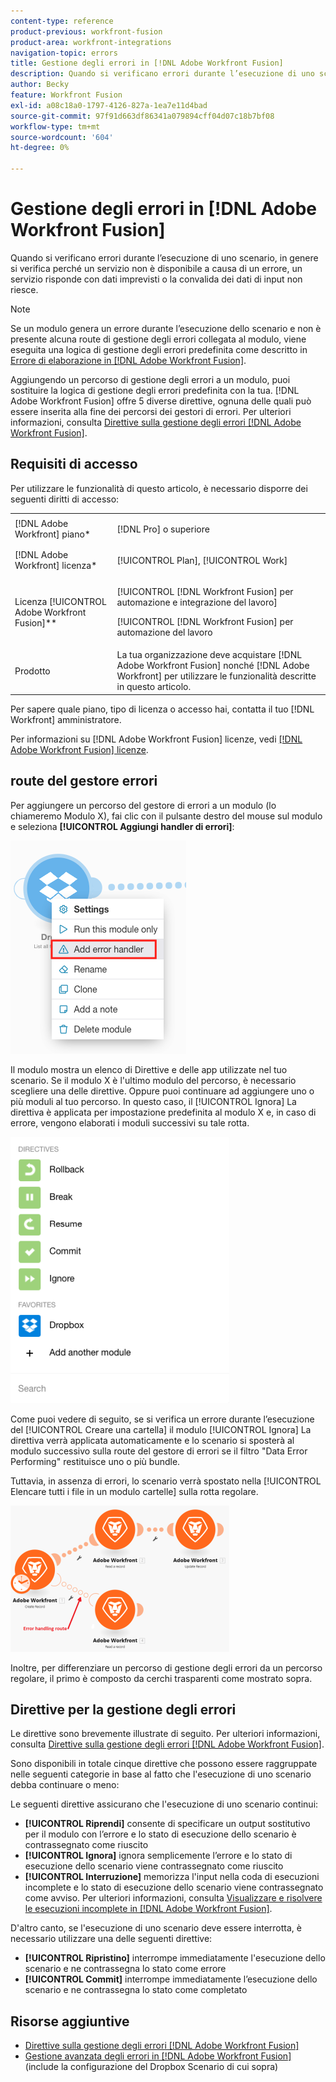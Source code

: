 ```yaml
---
content-type: reference
product-previous: workfront-fusion
product-area: workfront-integrations
navigation-topic: errors
title: Gestione degli errori in [!DNL Adobe Workfront Fusion]
description: Quando si verificano errori durante l’esecuzione di uno scenario, in genere si verifica perché un servizio non è disponibile a causa di un errore, un servizio risponde con dati imprevisti o la convalida dei dati di input non riesce.
author: Becky
feature: Workfront Fusion
exl-id: a08c18a0-1797-4126-827a-1ea7e11d4bad
source-git-commit: 97f91d663df86341a079894cff04d07c18b7bf08
workflow-type: tm+mt
source-wordcount: '604'
ht-degree: 0%

---
```


# Gestione degli errori in [!DNL Adobe Workfront Fusion]

Quando si verificano errori durante l’esecuzione di uno scenario, in genere si verifica perché un servizio non è disponibile a causa di un errore, un servizio risponde con dati imprevisti o la convalida dei dati di input non riesce.

>[!NOTE]
>
>Se un modulo genera un errore durante l’esecuzione dello scenario e non è presente alcuna route di gestione degli errori collegata al modulo, viene eseguita una logica di gestione degli errori predefinita come descritto in [Errore di elaborazione in [!DNL Adobe Workfront Fusion]](../../workfront-fusion/errors/error-processing.md).

Aggiungendo un percorso di gestione degli errori a un modulo, puoi sostituire la logica di gestione degli errori predefinita con la tua. [!DNL Adobe Workfront Fusion] offre 5 diverse direttive, ognuna delle quali può essere inserita alla fine dei percorsi dei gestori di errori. Per ulteriori informazioni, consulta [Direttive sulla gestione degli errori [!DNL Adobe Workfront Fusion]](../../workfront-fusion/errors/directives-for-error-handling.md).

## Requisiti di accesso

Per utilizzare le funzionalità di questo articolo, è necessario disporre dei seguenti diritti di accesso:

<table style="table-layout:auto">
 <col> 
 <col> 
 <tbody> 
  <tr> 
   <td role="rowheader">[!DNL Adobe Workfront] piano*</td> 
   <td> <p>[!DNL Pro] o superiore</p> </td> 
  </tr> 
  <tr data-mc-conditions=""> 
   <td role="rowheader">[!DNL Adobe Workfront] licenza*</td> 
   <td> <p>[!UICONTROL Plan], [!UICONTROL Work]</p> </td> 
  </tr> 
  <tr> 
   <td role="rowheader">Licenza [!UICONTROL Adobe Workfront Fusion]**</td> 
   <td> <p>[!UICONTROL [!DNL Workfront Fusion] per automazione e integrazione del lavoro] </p><p>[!UICONTROL [!DNL Workfront Fusion] per automazione del lavoro</p>  </td> 
  </tr> 
  <tr> 
   <td role="rowheader">Prodotto</td> 
   <td>La tua organizzazione deve acquistare [!DNL Adobe Workfront Fusion] nonché [!DNL Adobe Workfront] per utilizzare le funzionalità descritte in questo articolo.</td> 
  </tr> 
 </tbody> 
</table>

Per sapere quale piano, tipo di licenza o accesso hai, contatta il tuo [!DNL Workfront] amministratore.

Per informazioni su [!DNL Adobe Workfront Fusion] licenze, vedi [[!DNL Adobe Workfront Fusion] licenze](../../workfront-fusion/get-started/license-automation-vs-integration.md).

## route del gestore errori

Per aggiungere un percorso del gestore di errori a un modulo (lo chiameremo Modulo X), fai clic con il pulsante destro del mouse sul modulo e seleziona **[!UICONTROL Aggiungi handler di errori]**:

![](assets/error-handler-route.png)

Il modulo mostra un elenco di Direttive e delle app utilizzate nel tuo scenario. Se il modulo X è l&#39;ultimo modulo del percorso, è necessario scegliere una delle direttive. Oppure puoi continuare ad aggiungere uno o più moduli al tuo percorso. In questo caso, il [!UICONTROL Ignora] La direttiva è applicata per impostazione predefinita al modulo X e, in caso di errore, vengono elaborati i moduli successivi su tale rotta.

![](assets/directives-350x426.png)

Come puoi vedere di seguito, se si verifica un errore durante l’esecuzione del [!UICONTROL Creare una cartella] il modulo [!UICONTROL Ignora] La direttiva verrà applicata automaticamente e lo scenario si sposterà al modulo successivo sulla route del gestore di errori se il filtro &quot;Data Error Performing&quot; restituisce uno o più bundle.

Tuttavia, in assenza di errori, lo scenario verrà spostato nella [!UICONTROL Elencare tutti i file in un modulo cartelle] sulla rotta regolare.

![](assets/if-there-is-no-error-350x234.png)

Inoltre, per differenziare un percorso di gestione degli errori da un percorso regolare, il primo è composto da cerchi trasparenti come mostrato sopra.

## Direttive per la gestione degli errori

Le direttive sono brevemente illustrate di seguito. Per ulteriori informazioni, consulta [Direttive sulla gestione degli errori [!DNL Adobe Workfront Fusion]](../../workfront-fusion/errors/directives-for-error-handling.md).

Sono disponibili in totale cinque direttive che possono essere raggruppate nelle seguenti categorie in base al fatto che l&#39;esecuzione di uno scenario debba continuare o meno:

Le seguenti direttive assicurano che l&#39;esecuzione di uno scenario continui:

* **[!UICONTROL Riprendi]** consente di specificare un output sostitutivo per il modulo con l’errore e lo stato di esecuzione dello scenario è contrassegnato come riuscito
* **[!UICONTROL Ignora]** ignora semplicemente l’errore e lo stato di esecuzione dello scenario viene contrassegnato come riuscito
* **[!UICONTROL Interruzione]** memorizza l&#39;input nella coda di esecuzioni incomplete e lo stato di esecuzione dello scenario viene contrassegnato come avviso. Per ulteriori informazioni, consulta [Visualizzare e risolvere le esecuzioni incomplete in [!DNL Adobe Workfront Fusion]](../../workfront-fusion/scenarios/view-and-resolve-incomplete-executions.md).

D&#39;altro canto, se l&#39;esecuzione di uno scenario deve essere interrotta, è necessario utilizzare una delle seguenti direttive:

* **[!UICONTROL Ripristino]** interrompe immediatamente l&#39;esecuzione dello scenario e ne contrassegna lo stato come errore
* **[!UICONTROL Commit]** interrompe immediatamente l’esecuzione dello scenario e ne contrassegna lo stato come completato

## Risorse aggiuntive

* [Direttive sulla gestione degli errori [!DNL Adobe Workfront Fusion]](../../workfront-fusion/errors/directives-for-error-handling.md)
* [Gestione avanzata degli errori in [!DNL Adobe Workfront Fusion]](../../workfront-fusion/errors/advanced-error-handling.md) (include la configurazione del Dropbox Scenario di cui sopra)
